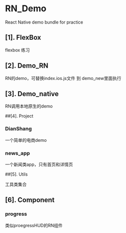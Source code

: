 # RN_Demo
React Native demo bundle for practice

## [1]. FlexBox
flexbox 练习

## [2]. Demo_RN
RN的demo，可替换index.ios.js文件 到 demo_new里面执行

## [3]. Demo_native
RN调用本地原生的demo

##[4]. Project
### DianShang
一个简单的电商demo

### news_app
一个新闻类app，只有首页和详情页

##[5]. Utils

工具类集合



## [6]. Component

### progress

类似proegressHUD的RN组件